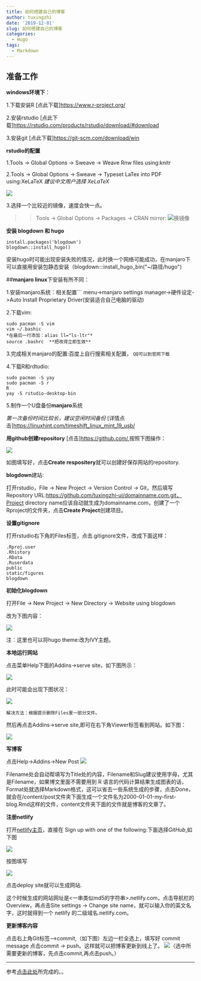 ```yaml
---
title: 如何搭建自己的博客
author: tuxingzhi
date: '2019-12-01'
slug: 如何搭建自己的博客
categories:
  - Hugo
tags:
  - Markdown
---
```


## 准备工作

**windows环境下**：

1.下载安装R [点此下载]<https://www.r-project.org/>

2.安装rstudio [点此下载]<https://rstudio.com/products/rstudio/download/#download>

3.安装git [点此下载]<https://git-scm.com/download/win>

**rstudio的配置**

1.Tools -> Global Options -> Sweave -> Weave Rnw files using:knitr

2.Tools -> Global Options -> Sweave -> Typeset LaTex into PDF using:XeLaTeX
*建议中文用户选择 XeLaTeX*

![](https://gitee.com/heavenzone/picturebed/raw/master/zhonghaoguang.com/2018/20180117-02-sweave.png)

3.选择一个比较近的镜像，速度会快一点。
>>Tools -> Global Options -> Packages -> CRAN mirror:
![换镜像](https://gitee.com/heavenzone/picturebed/raw/master/zhonghaoguang.com/2018/20180117-02-cran.png)

**安装 blogdown 和 hugo**
```
install.packages('blogdown')
blogdown::install_hugo()
```
安装hugo时可能出现安装失败的情况，此时换一个网络可能成功，在manjaro下可以直接用安装包静态安装（blogdown:::install_hugo_bin("~/路径/hugo") 

##**manjaro linux**下安装有所不同：

1.安装manjaro系统：相关配置```
menu->manjaro settings manager->硬件设定->Auto Install Proprietary Driver(安装适合自己电脑的驱动)

2.下载vim:
```
sudo pacman -S vim
vim ~/.bashic   
*在最后一行添加：alias ll="ls-ltr"*
source .bashrc  **把改得立即生效**
```
3.完成相关manjaro的配置:百度上自行搜索相关配置，  ```QQ可以到官网下载```

4.下载R和rdtudio:

```
sudo pacman -S yay
sudo pacman -S r
R
yay -S rstudio-desktop-bin
```

5.制作一个U盘备份**manjaro**系统

*第一次备份时间比较长，建议空闲时间备份*
 [详情点击]<https://linuxhint.com/timeshift_linux_mint_19_usb/>

**用github创建repository**
[点击]<https://github.com/>,按照下图操作：

 ![](https://gitee.com/heavenzone/picturebed/raw/master/zhonghaoguang.com/2018/20180117-03-new-repo.png)
 
如图填写好，点击**Create respositery**就可以创建好保存网站的repository.

 **blogdown**建站:
 
打开rstudio，File -> New Project -> Version Control -> Git，然后填写 Repository URL:https://github.com/tuxingzhi-ui/domainname.com.git，Project directory name应该自动就生成为domainname.com，创建了一个Rproject的文件夹，点击**Create Project**创建项目。

**设置gitignore**

打开rstudio右下角的Files标签，点击.gitignore文件，改成下面这样：
```
.Rproj.user
.Rhistory
.RData
.Ruserdata
public
static/figures
blogdown
```
**初始化blogdown**

打开File -> New Project -> New Directory -> Website using blogdown

改为下图内容：

![](https://gitee.com/heavenzone/picturebed/raw/master/zhonghaoguang.com/2018/20180117-04-init-blogdown.png)

注：这里也可以将hugo theme:改为IVY主题。


**本地运行网站**

点击菜单Help下面的Addins->serve site，如下图所示：

![](https://gitee.com/heavenzone/picturebed/raw/master/zhonghaoguang.com/2018/20180117-06-serve-site.png)

此时可能会出现下图状况：

![](/post/2019-12-01-如何搭建自己的博客_files/Addins可能出现的问题.png)

```解决方法：根据提示删除Files里一部分文件。```

然后再点击Addins->serve site,即可在右下角Viewer标签看到网站。如下图：

![](https://gitee.com/heavenzone/picturebed/raw/master/zhonghaoguang.com/2018/20180117-07-hugo-xmin.png)

**写博客**

点击Help->Addins->New Post
![](https://bookdown.org/yihui/blogdown/images/new-post.png)

Filename处会自动帮填写为Title处的内容，Filename和Slug建议使用字母，尤其是Filename，如果博文里面不需要用到 R 语言的代码计算结果生成图表的话，Format处就选择Markdown格式，这可以省去一些系统生成的步骤，点击Done，就会在/content/post文件夹下面生成一个文件名为2000-01-01-my-first-blog.Rmd这样的文件，content文件夹下面的文件就是博客的文章了。

**注册netlify**

打开[netlify主页](https://app.netlify.com/signup)，直接在 Sign up with one of the following:下面选择*GitHub*,如下图

![](https://gitee.com/heavenzone/picturebed/raw/master/zhonghaoguang.com/2018/20180117-11-netlify-github.png)

按图填写

![](https://gitee.com/heavenzone/picturebed/raw/master/zhonghaoguang.com/2018/20180117-12-deploy-site.png)

点击deploy site就可以生成网站.

这个时候生成的网站网址是<一串类似md5的字符串>.netlify.com，点击导航栏的Overview，再点击Site settings -> Change site name，就可以输入你的英文名字，这时就得到一个 netlify 的二级域名<Site Name>.netlify.com。

**更新博客内容**

点击右上角Git标签—->commit,（如下图）左边一栏全选上，填写好 commit message 点击commit -> push。这样就可以把博客更新到线上了。
![](https://gitee.com/heavenzone/picturebed/raw/master/zhonghaoguang.com/2018/20180117-17-1-git-commit.png)（选中所需要更新的博客，先点击commit,再点击push。）

---------

参考[点击此处](https://cosx.org/2018/01/build-blog-with-blogdown-hugo-netlify-github/)所完成的。。
